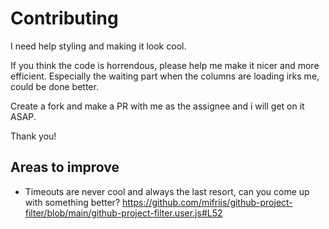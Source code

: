 # Contributing

I need help styling and making it look cool.

If you think the code is horrendous, please help me make it nicer and more efficient. Especially the waiting part when the columns are loading irks me, could be done better.

Create a fork and make a PR with me as the assignee and i will get on it ASAP.

Thank you!

## Areas to improve

* Timeouts are never cool and always the last resort, can you come up with something better? <https://github.com/mifriis/github-project-filter/blob/main/github-project-filter.user.js#L52>

